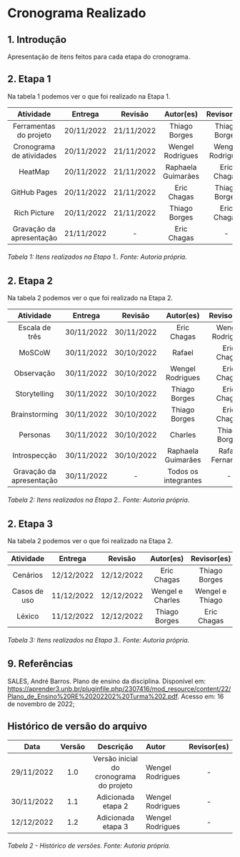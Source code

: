 # Cronograma Realizado

## 1. Introdução

Apresentação de itens feitos para cada etapa do cronograma.

## 2. Etapa 1

Na tabela 1 podemos ver o que foi realizado na Etapa 1.

|        Atividade         |  Entrega   |  Revisão   |      Autor(es)       |          Revisor(es)          |
| :----------------------: | :--------: | :--------: | :------------------: | :---------------------------: |
|  Ferramentas do projeto  | 20/11/2022 | 21/11/2022 |     Thiago Borges    |          Thiago Borges        |
| Cronograma de atividades | 20/11/2022 | 21/11/2022 |   Wengel Rodrigues   |         Wengel Rodrigues      |
|          HeatMap         | 20/11/2022 | 21/11/2022 |  Raphaela Guimarães  |           Eric Chagas         |
|       GitHub Pages       | 20/11/2022 | 21/11/2022 |     Eric Chagas      |          Thiago Borges        |
|       Rich Picture       | 20/11/2022 | 21/11/2022 |    Thiago Borges     |           Eric Chagas         |
| Gravação da apresentação | 21/11/2022 |     -      |     Eric Chagas      |               -               |

###### Tabela 1: Itens realizados na Etapa 1.. Fonte: Autoria própria.


## 2. Etapa 2

Na tabela 2 podemos ver o que foi realizado na Etapa 2.

|        Atividade         |  Entrega   |  Revisão   |      Autor(es)       |          Revisor(es)          |
| :----------------------: | :--------: | :--------: | :------------------: | :---------------------------: |
|      Escala de três      | 30/11/2022 | 30/11/2022 |     Eric Chagas      |         Wengel Rodrigues      |
|         MoSCoW           | 30/11/2022 | 30/10/2022 |        Rafael        |           Eric Chagas         |
|       Observação         | 30/11/2022 | 30/10/2022 |   Wengel Rodrigues   |           Eric Chagas         |
|       Storytelling       | 30/11/2022 | 30/10/2022 |     Thiago Borges    |           Eric Chagas         |
|      Brainstorming       | 30/11/2022 | 30/10/2022 |     Thiago Borges    |           Eric Chagas         |
|        Personas          | 30/11/2022 | 30/10/2022 |        Charles       |         Thiago Borges         |
|      Introspecção        | 30/11/2022 | 30/10/2022 |  Raphaela Guimarães  |        Rafael Fernandes       |          
| Gravação da apresentação | 30/11/2022 |     -      | Todos os integrantes |               -               |

###### Tabela 2: Itens realizados na Etapa 2.. Fonte: Autoria própria.


## 2. Etapa 3

Na tabela 2 podemos ver o que foi realizado na Etapa 2.

|        Atividade         |  Entrega   |  Revisão   |      Autor(es)       |          Revisor(es)          |
| :----------------------: | :--------: | :--------: | :------------------: | :---------------------------: |
|         Cenários         | 12/12/2022 | 12/12/2022 |     Eric Chagas      |         Thiago Borges         |
|      Casos de uso        | 11/12/2022 | 12/12/2022 |   Wengel e Charles   |        Wengel e Thiago        |
|          Léxico          | 11/12/2022 | 12/12/2022 |     Thiago Borges    |           Eric Chagas         |

###### Tabela 3: Itens realizados na Etapa 3.. Fonte: Autoria própria.



## 9. Referências

SALES, André Barros. Plano de ensino da disciplina. Disponível em: <https://aprender3.unb.br/pluginfile.php/2307416/mod_resource/content/22/Plano_de_Ensino%20RE%20202202%20Turma%202.pdf>. Acesso em: 16 de novembro de 2022;

## Histórico de versão do arquivo

|    Data    | Versão |                Descrição                | Autor            | Revisor(es) |
| :--------: | :----: | :-------------------------------------: | :--------------- | :---------: |
| 29/11/2022 |  1.0   | Versão inicial do cronograma do projeto | Wengel Rodrigues |      -      |
| 30/11/2022 |  1.1   |            Adicionada etapa 2           | Wengel Rodrigues |      -      |
| 12/12/2022 |  1.2   |            Adicionada etapa 3           | Wengel Rodrigues |      -      |

###### Tabela 2 - Histórico de versões. Fonte: Autoria própria.
